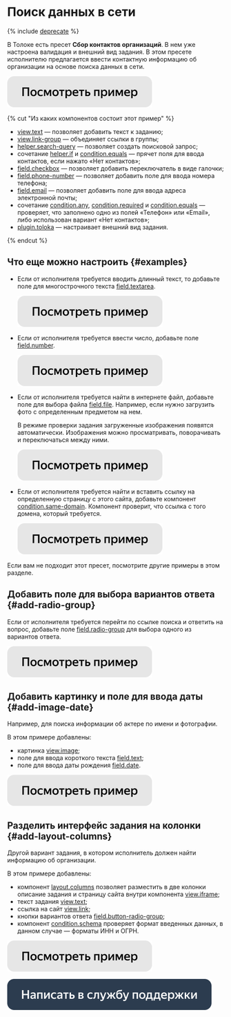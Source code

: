 # Поиск данных в сети

{% include [deprecate](../../_includes/deprecate.md) %}

В Толоке есть пресет  **Сбор контактов организаций**. В нем уже настроена валидация и внешний вид задания. В этом пресете исполнителю предлагается ввести контактную информацию об организации на основе поиска данных в сети.

[![](../_images/buttons/view-example.svg)](https://ya.cc/t/Qy94GBfD3tw6ct)

{% cut "Из каких компонентов состоит этот пример" %}

- [view.text](../reference/view.text.md) — позволяет добавить текст к заданию;
- [view.link-group](../reference/view.link-group.md) — объединяет ссылки в группы;
- [helper.search-query](../reference/helper.search-query.md) — позволяет создать поисковой запрос;
- сочетание [helper.if](../reference/helper.if.md) и [condition.equals](../reference/condition.equals.md) — прячет поля для ввода контактов, если нажато «Нет контактов»;
- [field.checkbox](../reference/field.checkbox.md) — позволяет добавить переключатель в виде галочки;
- [field.phone-number](../reference/field.phone-number.md) — позволяет добавить поле для ввода номера телефона;
- [field.email](../reference/field.email.md) — позволяет добавить поле для ввода адреса электронной почты;
- сочетание [condition.any](../reference/condition.any.md), [condition.required](../reference/condition.required.md) и [condition.equals](../reference/condition.equals.md) — проверяет, что заполнено одно из полей «Телефон» или «Email», либо использован вариант «Нет контактов»;
- [plugin.toloka](../reference/plugin.toloka.md) — настраивает внешний вид задания.

{% endcut %}

## Что еще можно настроить {#examples}

- Если от исполнителя требуется вводить длинный текст, то добавьте поле для многострочного текста [field.textarea](../reference/field.textarea.md).

  [![](../_images/buttons/view-example.svg)](https://ya.cc/t/AIG-HR953tw6xe)

- Если от исполнителя требуется ввести число, добавьте поле [field.number](../reference/field.number.md).

  [![](../_images/buttons/view-example.svg)](https://ya.cc/t/Cz91kq883tw76u)

- Если от исполнителя требуется найти в интернете файл, добавьте поле для выбора файла [field.file](../reference/field.file.md). Например, если нужно загрузить фото с определенным предметом на нем.

  В режиме проверки задания загруженные изображения появятся автоматически. Изображения можно просматривать, поворачивать и переключаться между ними.

  [![](../_images/buttons/view-example.svg)](https://ya.cc/t/nD1uesZp3tw7PA)

- Если от исполнителя требуется найти и вставить ссылку на определенную страницу с этого сайта, добавьте компонент [condition.same-domain](../reference/condition.same-domain.md). Компонент проверит, что ссылка с того домена, который требуется.

  [![](../_images/buttons/view-example.svg)](https://ya.cc/t/acAQQc0E3tw7aV)

Если вам не подходит этот пресет, посмотрите другие примеры в этом разделе.

## Добавить поле для выбора вариантов ответа {#add-radio-group}

Если от исполнителя требуется перейти по ссылке поиска и ответить на вопрос, добавьте поле [field.radio-group](../reference/field.radio-group.md) для выбора одного из вариантов ответа.

  [![](../_images/buttons/view-example.svg)](https://ya.cc/t/jdI71fh13tw7hE)

## Добавить картинку и поле для ввода даты {#add-image-date}

Например, для поиска информации об актере по имени и фотографии.

В этом примере добавлены:

- картинка [view.image](../reference/view.image.md);
- поле для ввода короткого текста [field.text](../reference/field.text.md);
- поле для ввода даты рождения [field.date](../reference/field.date.md).

[![](../_images/buttons/view-example.svg)](https://ya.cc/t/81WfZhV33tw7xe)

## Разделить интерфейс задания на колонки {#add-layout-columns}

Другой вариант задания, в котором исполнитель должен найти информацию об организации.

В этом примере добавлены:

- компонент [layout.columns](../reference/layout.columns.md) позволяет разместить в две колонки описание задания и страницу сайта внутри компонента [view.iframe](../reference/view.iframe.md);
- текст задания [view.text](../reference/view.text.md);
- ссылка на сайт [view.link](../reference/view.link.md);
- кнопки вариантов ответа [field.button-radio-group](../reference/field.button-radio-group.md);
- компонент [condition.schema](../reference/condition.schema.md) проверяет формат введенных данных, в данном случае — форматы ИНН и ОГРН.

[![](../_images/buttons/view-example.svg)](https://ya.cc/t/YIji61V83tw8Ak)

[![](../_images/buttons/contact-support.svg)](../concepts/support.md)
